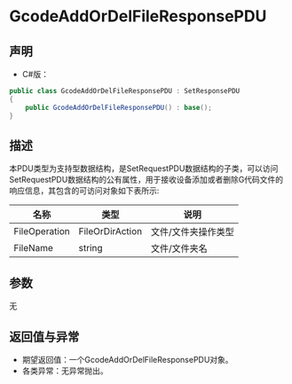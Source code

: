 # GcodeAddOrDelFileResponsePDU

## 声明

- C#版：

```c#
public class GcodeAddOrDelFileResponsePDU : SetResponsePDU
{
    public GcodeAddOrDelFileResponsePDU() : base();
}
```

## 描述

​       本PDU类型为支持型数据结构，是SetRequestPDU数据结构的子类，可以访问SetRequestPDU数据结构的公有属性，用于接收设备添加或者删除G代码文件的响应信息，其包含的可访问对象如下表所示:

| 名称          | 类型            | 说明                |
| ------------- | --------------- | ------------------- |
| FileOperation | FileOrDirAction | 文件/文件夹操作类型 |
| FileName      | string          | 文件/文件夹名       |

## 参数

无

## 返回值与异常

- 期望返回值：一个GcodeAddOrDelFileResponsePDU对象。
- 各类异常：无异常抛出。

